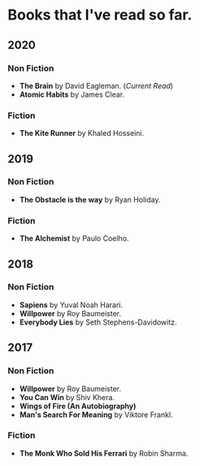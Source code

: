 
# Books that I've read so far.

## 2020

### Non Fiction
* **The Brain** by David Eagleman. (_Current Read_)
* **Atomic Habits** by James Clear.

### Fiction
* **The Kite Runner** by Khaled Hosseini.

## 2019

### Non Fiction
* **The Obstacle is the way** by Ryan Holiday.

### Fiction
* **The Alchemist** by Paulo Coelho.


## 2018

### Non Fiction
* **Sapiens** by Yuval Noah Harari.
* **Willpower** by Roy Baumeister.
* **Everybody Lies** by Seth Stephens-Davidowitz.

## 2017

### Non Fiction
* **Willpower** by Roy Baumeister.
* **You Can Win** by Shiv Khera.
* **Wings of Fire (An Autobiography)**
* **Man's Search For Meaning** by Viktore Frankl.

### Fiction
* **The Monk Who Sold His Ferrari** by Robin Sharma.

